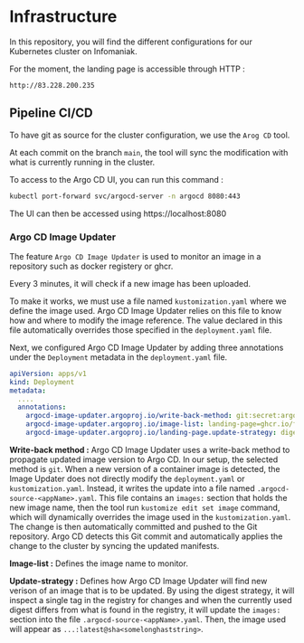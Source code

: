 # Infrastructure

In this repository, you will find the different configurations for our Kubernetes cluster on Infomaniak.


For the moment, the landing page is accessible through HTTP :
```
http://83.228.200.235
```

## Pipeline CI/CD

To have git as source for the cluster configuration, we use the `Arog CD` tool.

At each commit on the branch `main`, the tool will sync the modification with what is currently running in the cluster.

To access to the Argo CD UI, you can run this command :

```bash
kubectl port-forward svc/argocd-server -n argocd 8080:443
```

The UI can then be accessed using https://localhost:8080

### Argo CD Image Updater

The feature `Argo CD Image Updater` is used to monitor an image in a repository such as docker registery or ghcr.

Every 3 minutes, it will check if a new image has been uploaded.

To make it works, we must use a file named `kustomization.yaml` where we define the image used. Argo CD Image Updater relies on this file to know how and where to modify the image reference. The value declared in this file automatically overrides those specified in the `deployment.yaml` file.

Next, we configured Argo CD Image Updater by adding three annotations under the `Deployment` metadata in the `deployment.yaml` file.

```yaml
apiVersion: apps/v1
kind: Deployment
metadata:
  ....
  annotations:
    argocd-image-updater.argoproj.io/write-back-method: git:secret:argocd/git-creds
    argocd-image-updater.argoproj.io/image-list: landing-page=ghcr.io/ferum-pdg/landing-page/landing-page
    argocd-image-updater.argoproj.io/landing-page.update-strategy: digest
```

**Write-back method :** Argo CD Image Updater uses a write-back method to propagate updated image version to Argo CD. In our setup, the selected method is `git`. When a new version of a container image is detected, the Image Updater does not directly modify the `deployment.yaml` or `kustomization.yaml`. Instead, it writes the update into a file named `.argocd-source-<appName>.yaml`. This file contains an `images:` section that holds the new image name, then the tool run `kustomize edit set image` command, which will dynamically overrides the image used in the `kustomization.yaml`. The change is then automatically committed and pushed to the Git repository. Argo CD detects this Git commit and automatically applies the change to the cluster by syncing the updated manifests. 

**Image-list :** Defines the image name to monitor.

**Update-strategy :** Defines how Argo CD Image Updater will find new verison of an image that is to be updated. By using the digest strategy, it will inspect a single tag in the registry for changes and when the currently used digest differs from what is found in the registry, it will update the `images:` section into the file `.argocd-source-<appName>.yaml`. Then, the image used will appear as `...:latest@sha<somelonghaststring>`.